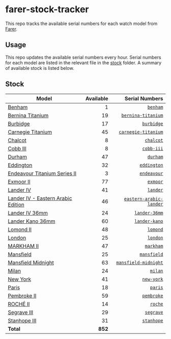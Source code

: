 # farer-stock-tracker

This repo tracks the available serial numbers for each watch model from [Farer](https://farer.com).

## Usage

This repo updates the available serial numbers every hour. Serial numbers for each model are listed in the relevant file in the [stock](./stock) folder. A summary of available stock is listed below.

## Stock

| Model | Available | Serial Numbers |
| ----- | --------: | -------------: |
| [Benham](https://usd.farer.com/products/benham) | 1 | [`benham`](./stock/benham) |
| [Bernina Titanium](https://usd.farer.com/products/bernina-titanium) | 19 | [`bernina-titanium`](./stock/bernina-titanium) |
| [Burbidge](https://usd.farer.com/products/burbidge) | 17 | [`burbidge`](./stock/burbidge) |
| [Carnegie Titanium](https://usd.farer.com/products/carnegie-titanium) | 45 | [`carnegie-titanium`](./stock/carnegie-titanium) |
| [Chalcot](https://usd.farer.com/products/chalcot) | 8 | [`chalcot`](./stock/chalcot) |
| [Cobb III](https://usd.farer.com/products/cobb-iii) | 8 | [`cobb-iii`](./stock/cobb-iii) |
| [Durham](https://usd.farer.com/products/durham) | 47 | [`durham`](./stock/durham) |
| [Eddington](https://usd.farer.com/products/eddington) | 32 | [`eddington`](./stock/eddington) |
| [Endeavour Titanium Series II](https://usd.farer.com/products/endeavour) | 3 | [`endeavour`](./stock/endeavour) |
| [Exmoor II](https://usd.farer.com/products/exmoor) | 77 | [`exmoor`](./stock/exmoor) |
| [Lander IV](https://usd.farer.com/products/lander) | 41 | [`lander`](./stock/lander) |
| [Lander IV - Eastern Arabic Edition](https://usd.farer.com/products/eastern-arabic-lander) | 46 | [`eastern-arabic-lander`](./stock/eastern-arabic-lander) |
| [Lander IV 36mm](https://usd.farer.com/products/lander-36mm) | 24 | [`lander-36mm`](./stock/lander-36mm) |
| [Lander Kano 36mm](https://usd.farer.com/products/lander-kano) | 60 | [`lander-kano`](./stock/lander-kano) |
| [Lomond II](https://usd.farer.com/products/lomond) | 48 | [`lomond`](./stock/lomond) |
| [London](https://usd.farer.com/products/london) | 25 | [`london`](./stock/london) |
| [MARKHAM II](https://usd.farer.com/products/markham) | 47 | [`markham`](./stock/markham) |
| [Mansfield](https://usd.farer.com/products/mansfield) | 25 | [`mansfield`](./stock/mansfield) |
| [Mansfield Midnight](https://usd.farer.com/products/mansfield-midnight) | 63 | [`mansfield-midnight`](./stock/mansfield-midnight) |
| [Milan](https://usd.farer.com/products/milan) | 24 | [`milan`](./stock/milan) |
| [New York](https://usd.farer.com/products/new-york) | 41 | [`new-york`](./stock/new-york) |
| [Paris](https://usd.farer.com/products/paris) | 18 | [`paris`](./stock/paris) |
| [Pembroke II](https://usd.farer.com/products/pembroke) | 59 | [`pembroke`](./stock/pembroke) |
| [ROCHÉ II](https://usd.farer.com/products/roche) | 14 | [`roche`](./stock/roche) |
| [Segrave III](https://usd.farer.com/products/segrave) | 29 | [`segrave`](./stock/segrave) |
| [Stanhope III](https://usd.farer.com/products/stanhope) | 31 | [`stanhope`](./stock/stanhope) |
| **Total** | **852** | |
